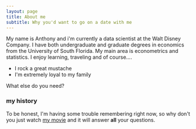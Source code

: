 ```yaml
---
layout: page
title: About me
subtitle: Why you'd want to go on a date with me
---
```


My name is Anthony and i'm currently a data scientist at the Walt Disney Company. I have both undergraduate and graduate degrees in economics from the University of South Florida. My main area is econometrics and statistics. I enjoy learning, traveling and of course....

- I rock a great mustache
- I'm extremely loyal to my family

What else do you need?

### my history

To be honest, I'm having some trouble remembering right now, so why don't you just watch [my movie](http://en.wikipedia.org/wiki/The_Princess_Bride_%28film%29) and it will answer **all** your questions.

